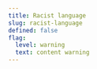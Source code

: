 ```yaml
---
title: Racist language
slug: racist-language
defined: false
flag:
  level: warning
  text: content warning
---
```

